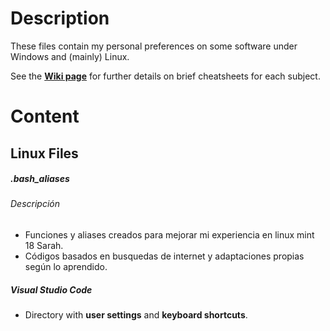 # Description
These files contain my personal preferences on some software under Windows and (mainly) Linux.

See the **[Wiki page](../../Wiki)** for further details on brief cheatsheets for each subject. 

# Content
## Linux Files

##### .bash_aliases
###### Descripción
- Funciones y aliases creados para mejorar mi experiencia en linux mint 18 Sarah.
- Códigos basados en busquedas de internet y adaptaciones propias según lo aprendido.

##### Visual Studio Code
- Directory with **user settings** and **keyboard shortcuts**.
